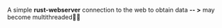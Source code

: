 A simple **rust-webserver** connection to the web to obtain data **-- >** may become multithreaded🤦‍♀️
